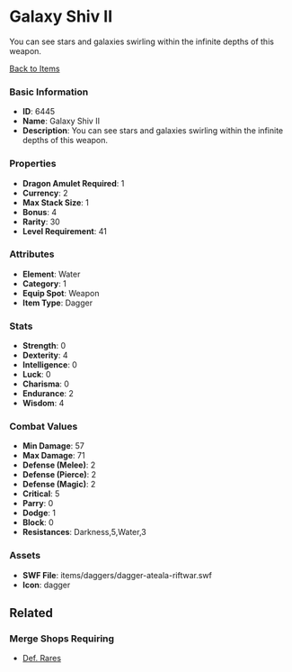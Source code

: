 # Galaxy Shiv II

You can see stars and galaxies swirling within the infinite depths of this weapon.

[Back to Items](../items.md)

### Basic Information

- **ID**: 6445
- **Name**: Galaxy Shiv II
- **Description**: You can see stars and galaxies swirling within the infinite depths of this weapon.

### Properties

- **Dragon Amulet Required**: 1
- **Currency**: 2
- **Max Stack Size**: 1
- **Bonus**: 4
- **Rarity**: 30
- **Level Requirement**: 41

### Attributes

- **Element**: Water
- **Category**: 1
- **Equip Spot**: Weapon
- **Item Type**: Dagger

### Stats

- **Strength**: 0
- **Dexterity**: 4
- **Intelligence**: 0
- **Luck**: 0
- **Charisma**: 0
- **Endurance**: 2
- **Wisdom**: 4

### Combat Values

- **Min Damage**: 57
- **Max Damage**: 71
- **Defense (Melee)**: 2
- **Defense (Pierce)**: 2
- **Defense (Magic)**: 2
- **Critical**: 5
- **Parry**: 0
- **Dodge**: 1
- **Block**: 0
- **Resistances**: Darkness,5,Water,3

### Assets

- **SWF File**: items/daggers/dagger-ateala-riftwar.swf
- **Icon**: dagger

## Related

### Merge Shops Requiring

- [Def. Rares](../merge-shops/4-def-rares.md)

